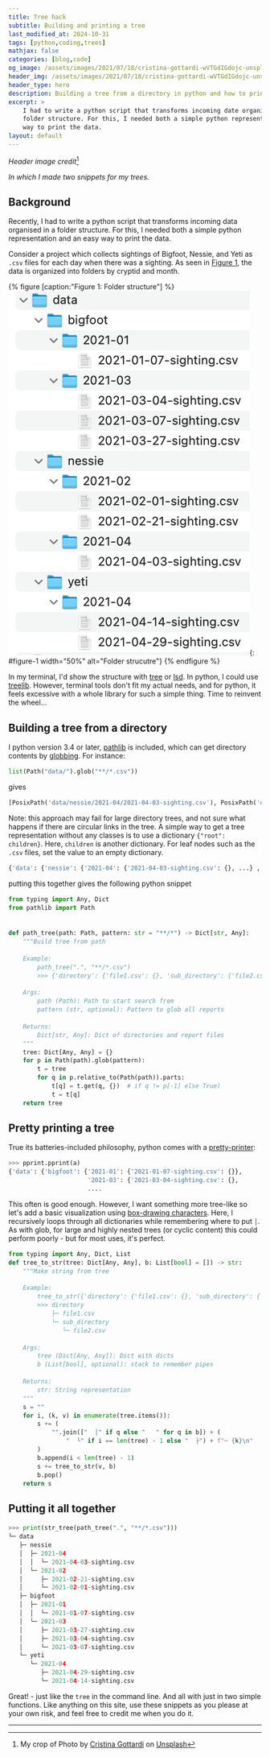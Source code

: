```yaml
---
title: Tree hack
subtitle: Building and printing a tree
last_modified_at: 2024-10-31
tags: [python,coding,trees]
mathjax: false
categories: [blog,code]
og_image: /assets/images/2021/07/18/cristina-gottardi-wVTGdIGdojc-unsplash-crop.jpg
header_img: /assets/images/2021/07/18/cristina-gottardi-wVTGdIGdojc-unsplash-crop.jpg
header_type: hero
description: Building a tree from a directory in python and how to print it
excerpt: >
    I had to write a python script that transforms incoming date organised into a 
    folder structure. For this, I needed both a simple python representation and an easy 
    way to print the data.
layout: default
---
```


_Header image credit_[^1]

_In which I made two snippets for my trees._


## Background

Recently, I had to write a python script that transforms incoming data organised in a 
folder structure. For this, I needed both a simple python representation and an easy way 
to print the data. 

Consider a project which collects sightings of Bigfoot, Nessie,
and Yeti as `.csv` files for each day when there was a sighting.
As seen in [Figure 1](#figure-1), the data is organized into folders 
by cryptid and month.

{% figure [caption:"Figure 1: Folder structure"] %}
![](/assets/images/2021/07/18/tree_hack_folder.png){: #figure-1 width="50%" alt="Folder strucutre"}
{% endfigure %}

In my terminal, I'd show the structure with [tree](http://mama.indstate.edu/users/ice/tree/) 
or [lsd](https://github.com/Peltoche/lsd). In python, I could use 
[treelib](https://treelib.readthedocs.io/en/latest/).
However, terminal tools don't fit my actual needs, 
and for python, it feels excessive with a whole library for such a simple thing.
Time to reinvent the wheel...

## Building a tree from a directory

I python version 3.4 or later, [pathlib](https://docs.python.org/3/library/pathlib.html)
is included, which can get directory contents by 
[globbing](https://en.wikipedia.org/wiki/Glob_(programming)). For instance:
```python
list(Path("data/").glob("**/*.csv"))
``` 
gives 
```python
[PosixPath('data/nessie/2021-04/2021-04-03-sighting.csv'), PosixPath('data/nessie/2021-02/2021-02-21-sighting.csv'), ...
```
Note: this approach may fail for large directory trees, and not sure what happens if 
there are circular links in the tree. A simple way to get a tree representation without 
any classes is to use a dictionary `{"root": children}`. Here, `children` is another 
dictionary. For leaf nodes such as the `.csv` files, set the value to an empty 
dictionary. 
```python
{'data': {'nessie': {'2021-04': {'2021-04-03-sighting.csv': {}, ...} , ...}, ...}}
```
putting this together gives the following python snippet

```python
from typing import Any, Dict
from pathlib import Path


def path_tree(path: Path, pattern: str = "**/*") -> Dict[str, Any]:
    """Build tree from path

    Example:
        path_tree(".", "**/*.csv")
        >>> {'directory': {'file1.csv': {}, 'sub_directory': {'file2.csv': {}}}}

    Args:
        path (Path): Path to start search from
        pattern (str, optional): Pattern to glob all reports

    Returns:
        Dict[str, Any]: Dict of directories and report files
    """
    tree: Dict[Any, Any] = {}
    for p in Path(path).glob(pattern):
        t = tree
        for q in p.relative_to(Path(path)).parts:
            t[q] = t.get(q, {})  # if q != p[-1] else True)
            t = t[q]
    return tree
```

## Pretty printing a tree

True its batteries-included philosophy, python comes with a 
[pretty-printer](https://docs.python.org/3/library/pprint.html):

```python
>>> pprint.pprint(a)
{'data': {'bigfoot': {'2021-01': {'2021-01-07-sighting.csv': {}},
                      '2021-03': {'2021-03-04-sighting.csv': {}, 
                      ....
```
This often is good enough. However, I want something more tree-like so let's add a basic
visualization using 
[box-drawing characters](https://en.wikipedia.org/wiki/Box-drawing_character). Here, I 
recursively loops through all dictionaries while remembering where to put `│`. As with 
glob, for large and highly nested trees (or cyclic content) this could perform poorly - 
but for most uses, it's perfect.

```python
from typing import Any, Dict, List
def tree_to_str(tree: Dict[Any, Any], b: List[bool] = []) -> str:
    """Make string from tree

    Example:
        tree_to_str({'directory': {'file1.csv': {}, 'sub_directory': {'file2.csv': {}}}})
        >>> directory
            ├─ file1.csv
            └─ sub_directory
               └─ file2.csv

    Args:
        tree (Dict[Any, Any]): Dict with dicts
        b (List[bool], optional): stack to remember pipes

    Returns:
        str: String representation
    """
    s = ""
    for i, (k, v) in enumerate(tree.items()):
        s += (
            "".join(["  │" if q else "   " for q in b]) + (
                "  └" if i == len(tree) - 1 else "  ├") + f"─ {k}\n"
        )
        b.append(i < len(tree) - 1)
        s += tree_to_str(v, b)
        b.pop()
    return s
```

## Putting it all together

```python
>>> print(str_tree(path_tree(".", "**/*.csv")))
└─ data
   ├─ nessie
   │  ├─ 2021-04
   │  │  └─ 2021-04-03-sighting.csv
   │  └─ 2021-02
   │     ├─ 2021-02-21-sighting.csv
   │     └─ 2021-02-01-sighting.csv
   ├─ bigfoot
   │  ├─ 2021-01
   │  │  └─ 2021-01-07-sighting.csv
   │  └─ 2021-03
   │     ├─ 2021-03-27-sighting.csv
   │     ├─ 2021-03-04-sighting.csv
   │     └─ 2021-03-07-sighting.csv
   └─ yeti
      └─ 2021-04
         ├─ 2021-04-29-sighting.csv
         └─ 2021-04-14-sighting.csv
```

Great! - just like the `tree` in the command line. And all with just in two simple 
functions. Like anything on this site, use these snippets as you please at your own 
risk, and feel free to credit me when you do it.

---
[^1]: My crop of Photo by <a href="https://unsplash.com/@cristina_gottardi?utm_source=unsplash&utm_medium=referral&utm_content=creditCopyText">Cristina Gottardi</a> on <a href="https://unsplash.com/s/photos/mighty-tree?utm_source=unsplash&utm_medium=referral&utm_content=creditCopyText">Unsplash</a>
  
